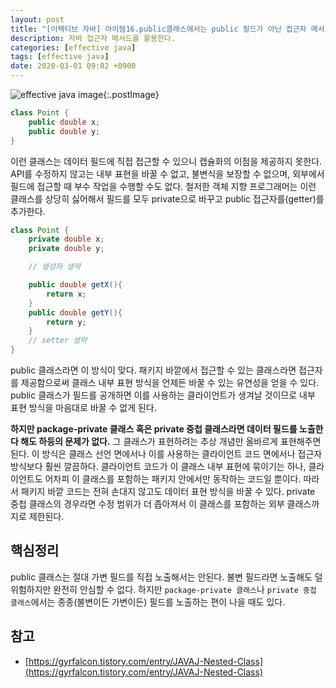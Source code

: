 ```yaml
---
layout: post
title: "[이펙티브 자바] 아이템16.public클래스에서는 public 필드가 아닌 접근자 메서드를 사용하라"
description: 자바 접근자 메서드를 활용한다.
categories: [effective java]
tags: [effective java]
date: 2020-03-01 09:02 +0900
---
```


![effective java image](https://user-images.githubusercontent.com/28615416/75598228-81ca1c00-5add-11ea-9319-e949af4e07cd.png){:.postImage}

```java
class Point {
    public double x;
    public double y;
}
```

이런 클래스는 데이터 필드에 직접 접근할 수 있으니 캡슐화의 이점을 제공하지 못한다. API를 수정하지 않고는 내부 표현을 바꿀 수 없고, 불변식을 보장할 수 없으며, 외부에서 필드에 접근할 때 부수 작업을 수행할 수도 없다.
철저한 객체 지향 프로그래머는 이런 클래스를 상당히 싫어해서 필드를 모두 private으로 바꾸고 public 접근자를(getter)를 추가한다.

```java
class Point {
    private double x;
    private double y;

    // 생성자 생략

    public double getX(){
        return x;
    }
    public double getY(){
        return y;
    }
    // setter 생략
}
```

public 클래스라면 이 방식이 맞다. 패키지 바깥에서 접근할 수 있는 클래스라면 접근자를 제공함으로써 클래스 내부 표현 방식을 언제든 바꿀 수 있는 유연성을 얻을 수 있다. public 클래스가 필드를 공개하면 이를 사용하는 클라이언트가 생겨날 것이므로 내부 표현 방식을 마음대로 바꿀 수 없게 된다.

**하지만 package-private 클래스 혹은 private 중첩 클래스라면 데이터 필드를 노출한다 해도 하등의 문제가 없다.** 그 클래스가 표현하려는 추상 개념만 올바르게 표현해주면 된다. 이 방식은 클래스 선언 면에서나 이를 사용하는 클라이언트 코드 면에서나 접근자 방식보다 훨씬 깔끔하다. 클라이언트 코드가 이 클래스 내부 표현에 묶이기는 하나, 클라이언트도 어차피 이 클래스를 포함하는 패키지 안에서만 동작하는 코드일 뿐이다. 따라서 패키지 바깥 코드는 전혀 손대지 않고도 데이터 표현 방식을 바꿀 수 있다. private 중첩 클래스의 경우라면 수정 범위가 더 좁아져서 이 클래스를 포함하는 외부 클래스까지로 제한된다.

## 핵심정리

public 클래스는 절대 가변 필드를 직접 노출해서는 안된다. 불변 필드라면 노출해도 덜 위험하지만 완전히 안심할 수 없다. 하지만 `package-private 클래스`나 `private 중첩 클래스`에서는 종종(불변이든 가변이든) 필드를 노출하는 편이 나을 때도 있다.

## 참고

- [https://gyrfalcon.tistory.com/entry/JAVAJ-Nested-Class](https://gyrfalcon.tistory.com/entry/JAVAJ-Nested-Class)
